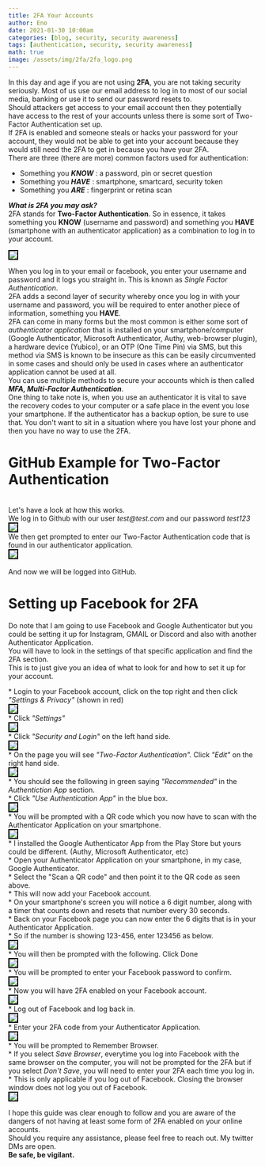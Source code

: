 ```yaml
---
title: 2FA Your Accounts
author: Eno
date: 2021-01-30 10:00am
categories: [blog, security, security awareness]
tags: [authentication, security, security awareness]
math: true
image: /assets/img/2fa/2fa_logo.png
---
```


In this day and age if you are not using <b>2FA</b>, you are not taking security seriously. Most of us use our email address to log in to most of our social media, banking or use it to send our password resets to.
<br>
Should attackers get access to your email account then they potentially have access to the rest of your accounts unless there is some sort of Two-Factor Authentication set up.
<br>
If 2FA is enabled and someone steals or hacks your password for your account, they would not be able to get into your account because they would still need the 2FA to get in because you have your 2FA.
<br>
There are three (there are more) common factors used for authentication:
<br>
<ul>
<li> Something you <b><i>KNOW</i></b> : a password, pin or secret question</li>
<li> Something you <b><i>HAVE</i></b> : smartphone, smartcard, security token</li>
<li> Something you <b><i>ARE</i></b> : fingerprint or retina scan</li>
</ul>
<p>
<b><i>What is 2FA you may ask?</i></b>
<br>
2FA stands for <b>Two-Factor Authentication</b>. So in essence, it takes something you <b>KNOW</b> (username and password) and something you <b>HAVE</b> (smartphone with an authenticator application) as a combination to log in to your account.
</p>
<img src="/assets/img/2fa/2fa_steps.png" style="border:2px solid black">
<p>
When you log in to your email or facebook, you enter your username and password and it logs you straight in. This is known as <i>Single Factor Authentication</i>.
<br>
2FA adds a second layer of security whereby once you log in with your username and password, you will be required to enter another piece of information, something you <b>HAVE</b>.
<br>
2FA can come in many forms but the most common is either some sort of <i>authenticator application</i> that is installed on your smartphone/computer (Google Authenticator, Microsoft Authenticator, Authy, web-browser plugin), a hardware device (Yubico), or an OTP (One Time Pin) via SMS, but this method via SMS is known to be insecure as this can be easily circumvented in some cases and should only be used in cases where an authenticator application cannot be used at all. 
<br>
You can use multiple methods to secure your accounts which is then called <b><i>MFA, Multi-Factor Authentication</i></b>.
<br>
One thing to take note is, when you use an authenticator it is vital to save the recovery codes to your computer or a safe place in the event you lose your smartphone. If the authenticator has a backup option, be sure to use that. You don't want to sit in a situation where you have lost your phone and then you have no way to use the 2FA. 
</p>
<p>
<h1>GitHub Example for Two-Factor Authentication</h1>
<br>
Let's have a look at how this works.
<br>
We log in to Github with our user <i>test@test.com</i> and our password <i>test123</i>
<br>
<img src="/assets/img/2fa/github_signin.png" style="border:2px solid black">
<br>
We then get prompted to enter our Two-Factor Authentication code that is found in our authenticator application.
<br>
<img src="/assets/img/2fa/github_2fa.png" style="border:2px solid black">
<br><br>
And now we will be logged into GitHub.
</p>
<h1>Setting up Facebook for 2FA</h1>
<p>
Do note that I am going to use Facebook and Google Authenticator but you could be setting it up for Instagram, GMAIL or Discord and also with another Authenticator Application. 
<br>
You will have to look in the settings of that specific application and find the 2FA section. 
<br>
This is to just give you an idea of what to look for and how to set it up for your account.
</p>

<p>
* Login to your Facebook account, click on the top right and then click <i>"Settings & Privacy"</i> (shown in red)
<br>
<img src="/assets/img/2fa/facebook_settings_1.png" style="border:2px solid black">
<br>
 * Click <i>"Settings"</i>
<br>
<img src="/assets/img/2fa/facebook_settings_2.png" style="border:2px solid black">
<br>
 * Click <i>"Security and Login"</i> on the left hand side.
<br>
<img src="/assets/img/2fa/facebook_settings_3.png" style="border:2px solid black">
<br>
 * On the page you will see <i>"Two-Factor Authentication".</i> Click <i>"Edit" </i>on the right hand side.
<br>
<img src="/assets/img/2fa/facebook_settings_4.png" style="border:2px solid black">
<br>
 * You should see the following in green saying <i>"Recommended"</i> in the <i>Authentiction App</i> section.
<br>
 * Click <i>"Use Authentication App" </i>in the blue box.
<br>
<img src="/assets/img/2fa/facebook_settings_5.png" style="border:2px solid black">
<br>
 * You will be prompted with a QR code which you now have to scan with the Authenticator Application on your smartphone.
<br>
<img src="/assets/img/2fa/facebook_settings_6.png" style="border:2px solid black">
<br>
 * I installed the Google Authenticator App from the Play Store but yours could be different. (Authy, Microsoft Authenticator, etc)
<br>
 * Open your Authenticator Application on your smartphone, in my case, Google Authenticator.
<br>
 * Select the "Scan a QR code" and then point it to the QR code as seen above.
<br> 
 * This will now add your Facebook account.
<br>
 * On your smartphone's screen you will notice a 6 digit number, along with a timer that counts down and resets that number every 30 seconds.
<br>
 * Back on your Facebook page you can now enter the 6 digits that is in your Authenticator Application. 
<br>
 * So if the number is showing 123-456, enter 123456 as below.
<br>
<img src="/assets/img/2fa/facebook_settings_7.png" style="border:2px solid black">
<br>
 * You will then be prompted with the following. Click Done
<br>
<img src="/assets/img/2fa/facebook_settings_8.png" style="border:2px solid black">
<br>
 * You will be prompted to enter your Facebook password to confirm.
<br>
<img src="/assets/img/2fa/facebook_settings_9.png" style="border:2px solid black">
<br>
 * Now you will have 2FA enabled on your Facebook account.
<br>
<img src="/assets/img/2fa/facebook_settings_10.png" style="border:2px solid black">
<br>
 * Log out of Facebook and log back in.
<br>
<img src="/assets/img/2fa/facebook_settings_11.png" style="border:2px solid black">
<br>
 * Enter your 2FA code from your Authenticator Application.
<br>
<img src="/assets/img/2fa/facebook_settings_12.png" style="border:2px solid black">
<br>
* You will be prompted to Remember Browser.
<br>
* If you select <i>Save Browser</i>, everytime you log into Facebook with the same browser on the computer, you will not be prompted for the 2FA but if you select <i>Don't Save</i>, you will need to enter your 2FA each time you log in. 
<br>
* This is only applicable if you log out of Facebook. Closing the browser window does not log you out of Facebook.
<br>
<img src="/assets/img/2fa/facebook_settings_13.png" style="border:2px solid black">
<br>
<p>
I hope this guide was clear enough to follow and you are aware of the dangers of not having at least some form of 2FA enabled on your online accounts.
<br>
Should you require any assistance, please feel free to reach out. My twitter DMs are open.
<br>
<b>Be safe, be vigilant.<b>
